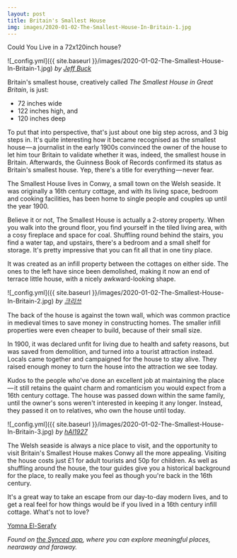 ```yaml
---
layout: post
title: Britain's Smallest House
img: images/2020-01-02-The-Smallest-House-In-Britain-1.jpg
---
```


Could You Live in a 72x120inch house?


![_config.yml]({{ site.baseurl }}/images/2020-01-02-The-Smallest-House-In-Britain-1.jpg)
*by [Jeff Buck](http://www.geograph.org.uk/photo/2784465)*


Britain's smallest house, creatively called _The Smallest House in Great
Britain_, is just:
- 72 inches wide
- 122 inches high, and
- 120 inches deep


To put that into perspective, that's just about one big step across, and 3 big
steps in. It's quite interesting how it became recognised as the smallest
house — a journalist in the early 1900s convinced the owner of the house to let
him tour Britain to validate whether it was, indeed, the smallest house in
Britain. Afterwards, the Guinness Book of Records confirmed its status as
Britain's smallest house. Yep, there's a title for everything — never
fear.


The Smallest House lives in Conwy, a small town on the Welsh seaside. It was
originally a 16th century cottage, and with its living space, bedroom and cooking
facilities, has been home to single people and couples up until the year 1900.


Believe it or not, The Smallest House is actually a 2-storey property. When you
walk into the ground floor, you find yourself in the tiled living area, with a
cosy fireplace and space for coal. Shuffling round behind the stairs, you find a
water tap, and upstairs, there's a bedroom and a small shelf for storage.
It's pretty impressive that you can fit all that in one tiny place.


It was created as an infill property between the cottages on either side. The ones
to the left have since been demolished, making it now an end of terrace little
house, with a nicely awkward-looking shape.


![_config.yml]({{ site.baseurl }}/images/2020-01-02-The-Smallest-House-In-Britain-2.jpg)
*by [크리쓰](https://www.flickr.com/photos/77125925@N00/251755755)*


The back of the house is against the town wall, which was common practice in
medieval times to save money in constructing homes. The smaller infill properties
were even cheaper to build, because of their small size.


In 1900, it was declared unfit for living due to health and safety reasons, but
was saved from demolition, and turned into a tourist attraction instead. Locals
came together and campaigned for the house to stay alive. They raised enough money
to turn the house into the attraction we see today.


Kudos to the people who've done an excellent job at maintaining the place — it
still retains the quaint charm and romanticism you would expect from a 16th
century cottage. The house was passed down within the same family, until the
owner's sons weren't interested in keeping it any longer. Instead, they
passed it on to relatives, who own the house until today.


![_config.yml]({{ site.baseurl }}/images/2020-01-02-The-Smallest-House-In-Britain-3.jpg)
*by [hAl1927](https://www.flickr.com/photos/92222338@N07/10281113094)*


The Welsh seaside is always a nice place to visit, and the opportunity to visit
Britain's Smallest House makes Conwy all the more appealing. Visiting the
house costs just £1 for adult tourists and 50p for children. As well as shuffling
around the house, the tour guides give you a historical background for the place,
to really make you feel as though you're back in the 16th century.


It's a great way to take an escape from our day-to-day modern lives, and to
get a real feel for how things would be if you lived in a 16th century infill
cottage. What's not to love?


[Yomna El-Serafy](https://medium.com/u/cfdf8602e700)

_Found on [the Synced app](http://onelink.to/8ttzr9), where you can explore meaningful places, nearaway and faraway._
